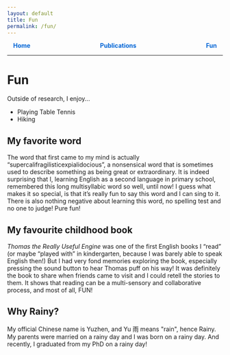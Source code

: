 ```yaml
---
layout: default
title: Fun
permalink: /fun/
---
```


<style>
  .nav-justified {
    display: flex;
    justify-content: space-between;
    max-width: 600px;
    margin: 0 auto 1em auto;
    padding: 0 1em;
    font-weight: bold;
  }
  .nav-justified a {
    text-decoration: none;
    color: #0366d6;
  }
  .nav-justified a:hover {
    color: #d63384;
  }
</style>

<div class="nav-justified">
  <a href="/">Home</a>
  <a href="/publications/">Publications</a>
  <a href="/fun/">Fun</a>
</div>
<hr>

# Fun

Outside of research, I enjoy...

- Playing Table Tennis
- Hiking


## My favorite word

The word that first came to my mind is actually “supercalifragilisticexpialidocious”, a nonsensical word that is sometimes used to describe something as being great or extraordinary. 
It is indeed surprising that I, learning English as a second language in primary school, remembered this long multisyllabic word so well, until now! 
I guess what makes it so special, is that it’s really fun to say this word and I can sing to it. There is also nothing negative about learning this word, no spelling test and no one to judge! Pure fun!


## My favourite childhood book

*Thomas the Really Useful Engine* was one of the first English books I “read” (or maybe “played with” in kindergarten, because I was barely able to speak English then!) 
But I had very fond memories exploring the book, especially pressing the sound button to hear Thomas puff on his way! 
It was definitely the book to share when friends came to visit and I could retell the stories to them. It shows that reading can be a multi-sensory and collaborative process, and most of all, FUN!


## Why Rainy?

My official Chinese name is Yuzhen, and Yu 雨 means "rain", hence Rainy. 
My parents were married on a rainy day and I was born on a rainy day. And recently, I graduated from my PhD on a rainy day!


